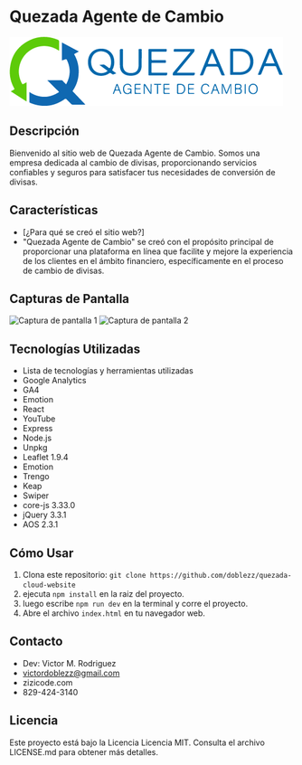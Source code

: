 # Quezada Agente de Cambio

![Logo de Quezada Agente de Cambio](./src/assets/logo_horizontal.png)

## Descripción
Bienvenido al sitio web de Quezada Agente de Cambio. Somos una empresa dedicada al cambio de divisas, proporcionando servicios confiables y seguros para satisfacer tus necesidades de conversión de divisas.

## Características
- [¿Para qué se creó el sitio web?]
- "Quezada Agente de Cambio" se creó con el propósito principal de proporcionar una plataforma en línea que facilite y mejore la experiencia de los clientes en el ámbito financiero, específicamente en el proceso de cambio de divisas. 


## Capturas de Pantalla
![Captura de pantalla 1](![main](https://github.com/doblezz/quezada-cloud-website/assets/100297463/7e0d38b0-c80e-4c68-93e1-1994159aa1f6))
![Captura de pantalla 2](![conversor](https://github.com/doblezz/quezada-cloud-website/assets/100297463/379a4b54-09c2-46a6-b847-a2b1d0c586df))

## Tecnologías Utilizadas
- Lista de tecnologías y herramientas utilizadas
- Google Analytics
- GA4
- Emotion
- React
- YouTube
- Express
- Node.js
- Unpkg
- Leaflet 1.9.4
- Emotion
- Trengo
- Keap
- Swiper
- core-js 3.33.0
- jQuery 3.3.1
- AOS 2.3.1

## Cómo Usar
1. Clona este repositorio: `git clone https://github.com/doblezz/quezada-cloud-website`
2. ejecuta `npm install` en la raiz del proyecto.
3. luego escribe `npm run dev` en la terminal y corre el proyecto.
4. Abre el archivo `index.html` en tu navegador web.

## Contacto
- Dev: Victor M. Rodriguez
- victordoblezz@gmail.com
- zizicode.com
- 829-424-3140

## Licencia
Este proyecto está bajo la Licencia Licencia MIT. Consulta el archivo LICENSE.md para obtener más detalles.
